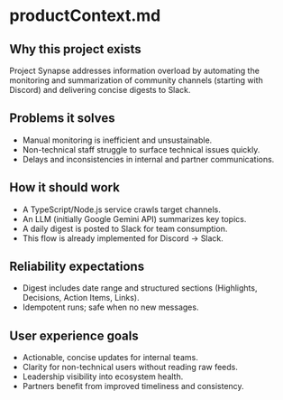 # productContext.md

## Why this project exists
Project Synapse addresses information overload by automating the monitoring and summarization of community channels (starting with Discord) and delivering concise digests to Slack.

## Problems it solves
- Manual monitoring is inefficient and unsustainable.
- Non-technical staff struggle to surface technical issues quickly.
- Delays and inconsistencies in internal and partner communications.

## How it should work
- A TypeScript/Node.js service crawls target channels.
- An LLM (initially Google Gemini API) summarizes key topics.
- A daily digest is posted to Slack for team consumption.
- This flow is already implemented for Discord → Slack.

## Reliability expectations
- Digest includes date range and structured sections (Highlights, Decisions, Action Items, Links).
- Idempotent runs; safe when no new messages.

## User experience goals
- Actionable, concise updates for internal teams.
- Clarity for non-technical users without reading raw feeds.
- Leadership visibility into ecosystem health.
- Partners benefit from improved timeliness and consistency.

